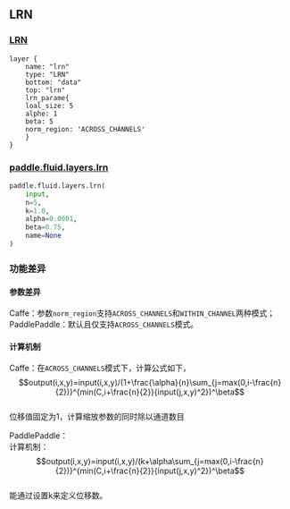 ## LRN


### [LRN](http://caffe.berkeleyvision.org/tutorial/layers/lrn.html)
```
layer {
    name: "lrn"
    type: "LRN"
    bottom: "data"
    top: "lrn"	
    lrn_parame{
	loal_size: 5
	alphe: 1
	beta: 5
	norm_region: 'ACROSS_CHANNELS'
    }
}
```


### [paddle.fluid.layers.lrn](http://paddlepaddle.org/documentation/docs/zh/1.3/api_cn/layers_cn.html#permalink-99-lrn)
```python
paddle.fluid.layers.lrn(
    input, 
    n=5, 
    k=1.0, 
    alpha=0.0001, 
    beta=0.75, 
    name=None
)
```  

### 功能差异
#### 参数差异
Caffe：参数`norm_region`支持`ACROSS_CHANNELS`和`WITHIN_CHANNEL`两种模式；  
PaddlePaddle：默认且仅支持`ACROSS_CHANNELS`模式。

#### 计算机制
Caffe：在`ACROSS_CHANNELS`模式下，计算公式如下， 
$$output(i,x,y)=input(i,x,y)/(1+\frac{\alpha}{n}\sum_{j=max(0,i-\frac{n}{2})}^{min(C,i+\frac{n}{2}}{input(j,x,y)^2})^\beta$$  
位移值固定为1，计算缩放参数的同时除以通道数目  

PaddlePaddle：  
计算机制：  
$$output(i,x,y)=input(i,x,y)/(k+\alpha\sum_{j=max(0,i-\frac{n}{2})}^{min(C,i+\frac{n}{2}}{input(j,x,y)^2})^\beta$$  
能通过设置k来定义位移数。

